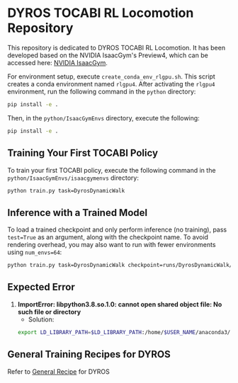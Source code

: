 # DYROS TOCABI RL Locomotion Repository

This repository is dedicated to DYROS TOCABI RL Locomotion. It has been developed based on the NVIDIA IsaacGym's Preview4, which can be accessed here: [NVIDIA IsaacGym](https://github.com/NVIDIA-Omniverse/IsaacGymEnvs).

For environment setup, execute `create_conda_env_rlgpu.sh`. This script creates a conda environment named `rlgpu4`. After activating the `rlgpu4` environment, run the following command in the `python` directory:
```bash
pip install -e .
```
Then, in the `python/IsaacGymEnvs` directory, execute the following:
```bash
pip install -e .
```

## Training Your First TOCABI Policy

To train your first TOCABI policy, execute the following command in the `python/IsaacGymEnvs/isaacgymenvs` directory:
```bash
python train.py task=DyrosDynamicWalk
```

## Inference with a Trained Model

To load a trained checkpoint and only perform inference (no training), pass `test=True` as an argument, along with the checkpoint name. To avoid rendering overhead, you may also want to run with fewer environments using `num_envs=64`:
```bash
python train.py task=DyrosDynamicWalk checkpoint=runs/DyrosDynamicWalk/nn/DyrosDynamicWalk.pth test=True num_envs=64 headless=False
```

## Expected Error

1. **ImportError: libpython3.8.so.1.0: cannot open shared object file: No such file or directory**
   - Solution: 
   ```bash
   export LD_LIBRARY_PATH=$LD_LIBRARY_PATH:/home/$USER_NAME/anaconda3/envs/rlgpu4/lib
   ```

## General Training Recipes for DYROS
Refer to [General Recipe](./GeneralTrainingRecipes.md) for DYROS